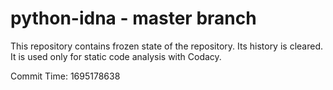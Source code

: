 # python-idna - master branch

This repository contains frozen state of the repository.
Its history is cleared. It is used only for static code
analysis with Codacy.

Commit Time: 1695178638